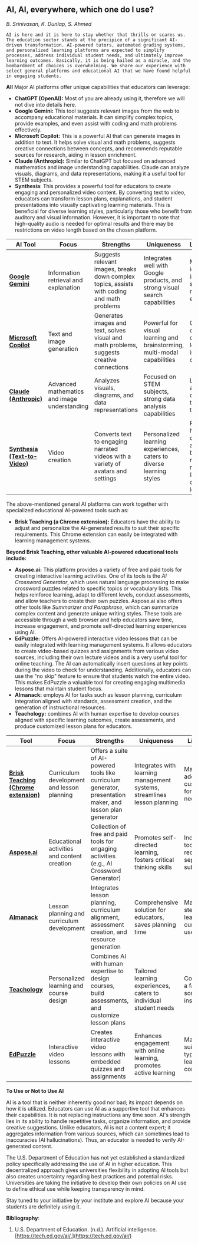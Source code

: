 ## AI, AI, everywhere, which one do I use?

_B. Srinivasan, K. Dunlap, S. Ahmed_

`AI is here and it is here to stay whether that thrills or scares us. The education sector stands at the precipice of a significant AI-driven transformation. AI-powered tutors, automated grading systems, and personalized learning platforms are expected to simplify processes, address individual student needs, and ultimately improve learning outcomes. Basically, it is being hailed as a miracle, and the bombardment of choices is overwhelming. We share our experience with select general platforms and educational AI that we have found helpful in engaging students.`

**All** Major AI platforms offer unique capabilities that educators can leverage:

- **ChatGPT (OpenAI):** Most of you are already using it, therefore we will not dive into details here.
- **Google Gemini:** This tool suggests relevant images from the web to accompany educational materials. It can simplify complex topics, provide examples, and even assist with coding and math problems effectively.
- **Microsoft Copilot:** This is a powerful AI that can generate images in addition to text. It helps solve visual and math problems, suggests creative connections between concepts, and recommends reputable sources for research, aiding in lesson enrichment.
- **Claude (Anthropic):** Similar to ChatGPT but focused on advanced mathematics and image understanding capabilities. Claude can analyze visuals, diagrams, and data representations, making it a useful tool for STEM subjects.
- **Synthesia**: This provides a powerful tool for educators to create engaging and personalized video content. By converting text to video, educators can transform lesson plans, explanations, and student presentations into visually captivating learning materials. This is beneficial for diverse learning styles, particularly those who benefit from auditory and visual information. However, it is important to note that high-quality audio is needed for optimal results and there may be restrictions on video length based on the chosen platform.

| **AI Tool** | **Focus** | **Strengths** | **Uniqueness** | **Limitations** |
| --- | --- | --- | --- | --- |
| [**Google Gemini**](https://gemini.google.com/app) | Information retrieval and explanation | Suggests relevant images, breaks down complex topics, assists with coding and math problems | Integrates well with Google products, and strong visual search capabilities | May not be ideal for in-depth subject matter expertise |
| [**Microsoft Copilot**](https://copilot.microsoft.com) | Text and image generation | Generates images and text, solves visual and math problems, suggests creative connections | Powerful for visual learning and brainstorming, multi-modal capabilities | Can be overly creative, leading to inaccurate outputs |
| [**Claude (Anthropic)**](https://copilot.microsoft.com) | Advanced mathematics and image understanding | Analyzes visuals, diagrams, and data representations | Focused on STEM subjects, strong data analysis capabilities | Limited access compared to other tools |
| [**Synthesia (Text-to-Video)**](https://www.synthesia.io/) | Video creation | Converts text to engaging narrated videos with a variety of avatars and settings | Personalized learning experiences, caters to diverse learning styles | Requires high-quality audio for best results, may have limitations on video length |

The above-mentioned general AI platforms can work together with specialized educational AI-powered tools such as:

- **Brisk Teaching (a Chrome extension):** Educators have the ability to adjust and personalize the AI-generated results to suit their specific requirements. This Chrome extension can easily be integrated with learning management systems.

**Beyond Brisk Teaching, other valuable AI-powered educational tools include:**

- **Aspose.ai:** This platform provides a variety of free and paid tools for creating interactive learning activities. One of its tools is the _AI Crossword Generator_, which uses natural language processing to make crossword puzzles related to specific topics or vocabulary lists. This helps reinforce learning, adapt to different levels, conduct assessments, and allow teachers to create their own puzzles. Aspose.ai also offers other tools like _Summarizer and Paraphrase_, which can summarize complex content and generate unique writing styles. These tools are accessible through a web browser and help educators save time, increase engagement, and promote self-directed learning experiences using AI.
- **EdPuzzle:** Offers AI-powered interactive video lessons that can be easily integrated with learning management systems. It allows educators to create video-based quizzes and assignments from various video sources, including their own lecture videos and is a very useful tool for online teaching. The AI can automatically insert questions at key points during the video to check for understanding. Additionally, educators can use the "no skip" feature to ensure that students watch the entire video. This makes EdPuzzle a valuable tool for creating engaging multimedia lessons that maintain student focus.
- **Almanack:** employs AI for tasks such as lesson planning, curriculum integration aligned with standards, assessment creation, and the generation of instructional resources.
- **Teachology:** combines AI with human expertise to develop courses aligned with specific learning outcomes, create assessments, and produce customized lesson plans for educators.

| **Tool** | **Focus** | **Strengths** | **Uniqueness** | **Limitations** |
| --- | --- | --- | --- | --- |
| [**Brisk Teaching (Chrome extension)**](https://www.briskteaching.com/) | Curriculum development and lesson planning | Offers a suite of AI-powered tools like curriculum generator, presentation maker, and lesson plan generator | Integrates with learning management systems, streamlines lesson planning | May require additional customization for specific needs |
| [**Aspose.ai**](http://aspose.ai) | Educational activities and content creation | Collection of free and paid tools for engaging activities (e.g., AI Crossword Generator) | Promotes self-directed learning, fosters critical thinking skills | Individual tools may require separate subscriptions |
| [**Almanack**](https://www.almanack.ai/) | Lesson planning and curriculum development | Integrates lesson planning, curriculum alignment, assessment creation, and resource generation | Comprehensive solution for educators, saves planning time | May have a steeper learning curve for new users |
| [**Teachology**](https://www.teachology.ai) | Personalized learning and course design | Combines AI with human expertise to design courses, build assessments, and customize lesson plans | Tailored learning experiences, caters to individual student needs | Cost may be a factor for some institutions |
| [**EdPuzzle**](https://edpuzzle.com/) | Interactive video lessons | Creates interactive video lessons with embedded quizzes and assignments | Enhances engagement with online learning, promotes active learning | May not be suitable for all types of learning content |

**To Use or Not to Use AI**

AI is a tool that is neither inherently good nor bad; its impact depends on how it is utilized. Educators can use AI as a supportive tool that enhances their capabilities. It is not replacing instructions any time soon. AI's strength lies in its ability to handle repetitive tasks, organize information, and provide creative suggestions. Unlike educators, AI is not a content expert; it aggregates information from various sources, which can sometimes lead to inaccuracies (Al hallucinations). Thus, an educator is needed to verify AI-generated content.

The U.S. Department of Education has not yet established a standardized policy specifically addressing the use of AI in higher education. This decentralized approach gives universities flexibility in adopting AI tools but also creates uncertainty regarding best practices and potential risks. Universities are taking the initiative to develop their own policies on AI use to define ethical use while keeping transparency in mind.

Stay tuned to your initiative by your institute and explore AI because your students are definitely using it.

**Bibliography**:

1. U.S. Department of Education. (n.d.). Artificial intelligence. [https://tech.ed.gov/ai/.](https://tech.ed.gov/ai/)
